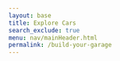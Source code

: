 ```yaml
---
layout: base
title: Explore Cars
search_exclude: true
menu: nav/mainHeader.html
permalink: /build-your-garage
---
```




<html lang="en">
<head>
    <meta charset="UTF-8">
    <meta name="viewport" content="width=device-width, initial-scale=1.0">
    <style>
        * {
            margin: 0;
            padding: 0;
            box-sizing: border-box;
        }

        body {
            font-family: 'Arial', sans-serif;
            background: linear-gradient(135deg, #ff7f00, #ffffff);
            min-height: 100vh;
            color: #333;
        }

        .container {
            max-width: 1400px;
            margin: 0 auto;
            padding: 20px;
        }

        /* 3D Car Section */
        .car-customizer {
            background: rgba(255, 255, 255, 0.95);
            border-radius: 20px;
            padding: 30px;
            margin-bottom: 30px;
            box-shadow: 0 10px 30px rgba(255, 127, 0, 0.3);
        }

        .customizer-header {
            display: flex;
            justify-content: space-between;
            align-items: center;
            margin-bottom: 30px;
        }

        .customizer-title {
            font-size: 2.5rem;
            color: #ff7f00;
            font-weight: bold;
        }

        .total-cost {
            background: #ff7f00;
            color: white;
            padding: 15px 25px;
            border-radius: 10px;
            font-size: 1.5rem;
            font-weight: bold;
        }

        .customizer-content {
            display: grid;
            grid-template-columns: 2fr 1fr;
            gap: 30px;
        }

        .car-viewer {
            background: linear-gradient(135deg, #f5f5f5, #e0e0e0);
            border-radius: 15px;
            padding: 20px;
            height: 500px;
            position: relative;
            overflow: hidden;
        }

        #car-canvas {
            width: 100%;
            height: 100%;
            border-radius: 10px;
        }

        .parts-panel {
            background: rgba(255, 247, 240, 0.8);
            border-radius: 15px;
            padding: 20px;
            height: 500px;
            overflow-y: auto;
        }

        .parts-category {
            margin-bottom: 25px;
        }

        .category-title {
            color: #ff7f00;
            font-size: 1.3rem;
            font-weight: bold;
            margin-bottom: 15px;
            border-bottom: 2px solid #ff7f00;
            padding-bottom: 5px;
        }

        .part-item {
            display: flex;
            justify-content: space-between;
            align-items: center;
            padding: 10px 15px;
            margin-bottom: 10px;
            background: white;
            border-radius: 8px;
            border: 2px solid transparent;
            cursor: pointer;
            transition: all 0.3s ease;
        }

        .part-item:hover {
            border-color: #ff7f00;
            transform: translateY(-2px);
            box-shadow: 0 5px 15px rgba(255, 127, 0, 0.3);
        }

        .part-item.selected {
            border-color: #ff7f00;
            background: rgba(255, 127, 0, 0.1);
        }

        .part-info {
            display: flex;
            flex-direction: column;
        }

        .part-name {
            font-weight: bold;
            color: #333;
        }

        .part-price {
            color: #ff7f00;
            font-weight: bold;
        }

        /* Car Gallery Section */
        .car-gallery {
            background: rgba(255, 255, 255, 0.95);
            border-radius: 20px;
            padding: 30px;
            box-shadow: 0 10px 30px rgba(255, 127, 0, 0.3);
        }

        .gallery-title {
            font-size: 2.5rem;
            color: #ff7f00;
            font-weight: bold;
            margin-bottom: 30px;
            text-align: center;
        }

        .gallery-grid {
            display: grid;
            grid-template-columns: repeat(auto-fit, minmax(300px, 1fr));
            gap: 20px;
        }

        .car-card {
            position: relative;
            border-radius: 15px;
            overflow: hidden;
            cursor: pointer;
            transition: transform 0.3s ease;
            box-shadow: 0 5px 15px rgba(0, 0, 0, 0.2);
        }

        .car-card:hover {
            transform: scale(1.05);
        }

        .car-card img {
            width: 100%;
            height: 200px;
            object-fit: cover;
        }

        .car-overlay {
            position: absolute;
            top: 0;
            left: 0;
            right: 0;
            bottom: 0;
            background: rgba(0, 0, 0, 0.3);
            display: flex;
            align-items: center;
            justify-content: center;
            opacity: 0;
            transition: opacity 0.3s ease;
        }

        .car-card:hover .car-overlay {
            opacity: 1;
        }

        .bookmark-btn {
            background: #ff7f00;
            color: white;
            border: none;
            padding: 10px 15px;
            border-radius: 8px;
            cursor: pointer;
            font-size: 1rem;
            display: flex;
            align-items: center;
            gap: 5px;
            transition: background 0.3s ease;
        }

        .bookmark-btn:hover {
            background: #e6700a;
        }

        .bookmark-btn.bookmarked {
            background: #4CAF50;
        }

        /* Bookmarks Dropdown */
        .bookmarks-container {
            position: fixed;
            top: 20px;
            right: 20px;
            z-index: 1000;
        }

        .bookmarks-toggle {
            background: #ff7f00;
            color: white;
            border: none;
            padding: 15px;
            border-radius: 50%;
            cursor: pointer;
            font-size: 1.5rem;
            box-shadow: 0 5px 15px rgba(255, 127, 0, 0.4);
            transition: transform 0.3s ease;
        }

        .bookmarks-toggle:hover {
            transform: scale(1.1);
        }

        .bookmarks-count {
            position: absolute;
            top: -5px;
            right: -5px;
            background: #e6700a;
            color: white;
            border-radius: 50%;
            width: 25px;
            height: 25px;
            display: flex;
            align-items: center;
            justify-content: center;
            font-size: 0.8rem;
            font-weight: bold;
        }

        .bookmarks-dropdown {
            position: absolute;
            top: 60px;
            right: 0;
            width: 300px;
            max-height: 400px;
            background: white;
            border-radius: 15px;
            box-shadow: 0 10px 30px rgba(0, 0, 0, 0.3);
            overflow-y: auto;
            display: none;
            z-index: 1001;
        }

        .bookmarks-dropdown.show {
            display: block;
        }

        .bookmarks-header {
            padding: 20px;
            border-bottom: 2px solid #ff7f00;
            background: rgba(255, 127, 0, 0.1);
            border-radius: 15px 15px 0 0;
        }

        .bookmarks-header h3 {
            color: #ff7f00;
            font-size: 1.3rem;
        }

        .bookmarked-item {
            display: flex;
            align-items: center;
            padding: 15px;
            border-bottom: 1px solid #eee;
            transition: background 0.3s ease;
        }

        .bookmarked-item:hover {
            background: rgba(255, 127, 0, 0.1);
        }

        .bookmarked-item img {
            width: 60px;
            height: 40px;
            object-fit: cover;
            border-radius: 5px;
            margin-right: 15px;
        }

        .bookmarked-item span {
            flex: 1;
            font-weight: bold;
            color: #333;
        }

        .remove-bookmark {
            background: #ff4444;
            color: white;
            border: none;
            padding: 5px 10px;
            border-radius: 5px;
            cursor: pointer;
            font-size: 0.8rem;
        }

        .remove-bookmark:hover {
            background: #cc0000;
        }

        .empty-bookmarks {
            padding: 40px 20px;
            text-align: center;
            color: #999;
        }

        @media (max-width: 768px) {
            .customizer-content {
                grid-template-columns: 1fr;
            }
            
            .gallery-grid {
                grid-template-columns: repeat(auto-fit, minmax(250px, 1fr));
            }
            
            .customizer-title, .gallery-title {
                font-size: 2rem;
            }
        }
    </style>
</head>
<body>
    <div class="container">
        <!-- 3D Car Customizer Section -->
        <div class="car-customizer">
            <div class="customizer-header">
                <h2 class="customizer-title">Design Your Dream Car</h2>
                <div class="total-cost">Total: $<span id="total-cost">0</span></div>
            </div>
            <div class="customizer-content">
                <div class="car-viewer">
                    <canvas id="car-canvas"></canvas>
                </div>
                <div class="parts-panel">
                    <div class="parts-category">
                        <h3 class="category-title">Body Kits</h3>
                        <div class="part-item" data-part="body" data-price="5000">
                            <div class="part-info">
                                <span class="part-name">Sport Body Kit</span>
                                <span class="part-price">+$5,000</span>
                            </div>
                        </div>
                        <div class="part-item" data-part="body" data-price="8000">
                            <div class="part-info">
                                <span class="part-name">Luxury Body Kit</span>
                                <span class="part-price">+$8,000</span>
                            </div>
                        </div>
                    </div>
                    
                    <div class="parts-category">
                        <h3 class="category-title">Wheels</h3>
                        <div class="part-item" data-part="wheels" data-price="2000">
                            <div class="part-info">
                                <span class="part-name">Racing Wheels</span>
                                <span class="part-price">+$2,000</span>
                            </div>
                        </div>
                        <div class="part-item" data-part="wheels" data-price="3500">
                            <div class="part-info">
                                <span class="part-name">Chrome Wheels</span>
                                <span class="part-price">+$3,500</span>
                            </div>
                        </div>
                    </div>
                    
                    <div class="parts-category">
                        <h3 class="category-title">Spoilers</h3>
                        <div class="part-item" data-part="spoiler" data-price="1500">
                            <div class="part-info">
                                <span class="part-name">Carbon Fiber Spoiler</span>
                                <span class="part-price">+$1,500</span>
                            </div>
                        </div>
                        <div class="part-item" data-part="spoiler" data-price="2500">
                            <div class="part-info">
                                <span class="part-name">Wing Spoiler</span>
                                <span class="part-price">+$2,500</span>
                            </div>
                        </div>
                    </div>
                    
                    <div class="parts-category">
                        <h3 class="category-title">Paint</h3>
                        <div class="part-item" data-part="paint" data-price="3000">
                            <div class="part-info">
                                <span class="part-name">Metallic Paint</span>
                                <span class="part-price">+$3,000</span>
                            </div>
                        </div>
                        <div class="part-item" data-part="paint" data-price="5000">
                            <div class="part-info">
                                <span class="part-name">Pearl Paint</span>
                                <span class="part-price">+$5,000</span>
                            </div>
                        </div>
                    </div>
                </div>
            </div>
        </div>

        <!-- Car Gallery Section -->
        <div class="car-gallery">
            <h2 class="gallery-title">Luxury Car Collection</h2>
            <div class="gallery-grid">
                <div class="car-card" data-car-name="Lamborghini Aventador">
                    <img src="https://images.unsplash.com/photo-1544636331-e26879cd4d9b?w=400&h=200&fit=crop" alt="Lamborghini Aventador">
                    <div class="car-overlay">
                        <button class="bookmark-btn" onclick="toggleBookmark(this, 'Lamborghini Aventador', 'https://images.unsplash.com/photo-1544636331-e26879cd4d9b?w=400&h=200&fit=crop')">
                            <span>📖</span> Bookmark
                        </button>
                    </div>
                </div>
                
                <div class="car-card" data-car-name="Ferrari 488">
                    <img src="https://images.unsplash.com/photo-1583121274602-3e2820c69888?w=400&h=200&fit=crop" alt="Ferrari 488">
                    <div class="car-overlay">
                        <button class="bookmark-btn" onclick="toggleBookmark(this, 'Ferrari 488', 'https://images.unsplash.com/photo-1583121274602-3e2820c69888?w=400&h=200&fit=crop')">
                            <span>📖</span> Bookmark
                        </button>
                    </div>
                </div>
                
                <div class="car-card" data-car-name="Porsche 911">
                    <img src="https://images.unsplash.com/photo-1503376780353-7e6692767b70?w=400&h=200&fit=crop" alt="Porsche 911">
                    <div class="car-overlay">
                        <button class="bookmark-btn" onclick="toggleBookmark(this, 'Porsche 911', 'https://images.unsplash.com/photo-1503376780353-7e6692767b70?w=400&h=200&fit=crop')">
                            <span>📖</span> Bookmark
                        </button>
                    </div>
                </div>
                
 <div class="car-card" data-car-name="McLaren 720S">
    <img src="https://private-user-images.githubusercontent.com/174985765/447684190-2337c015-3ff6-4c8f-80a0-15e8389b1065.jpg?jwt=eyJhbGciOiJIUzI1NiIsInR5cCI6IkpXVCJ9.eyJpc3MiOiJnaXRodWIuY29tIiwiYXVkIjoicmF3LmdpdGh1YnVzZXJjb250ZW50LmNvbSIsImtleSI6ImtleTUiLCJleHAiOjE3NDgyOTIxNjAsIm5iZiI6MTc0ODI5MTg2MCwicGF0aCI6Ii8xNzQ5ODU3NjUvNDQ3Njg0MTkwLTIzMzdjMDE1LTNmZjYtNGM4Zi04MGEwLTE1ZTgzODliMTA2NS5qcGc_WC1BbXotQWxnb3JpdGhtPUFXUzQtSE1BQy1TSEEyNTYmWC1BbXotQ3JlZGVudGlhbD1BS0lBVkNPRFlMU0E1M1BRSzRaQSUyRjIwMjUwNTI2JTJGdXMtZWFzdC0xJTJGczMlMkZhd3M0X3JlcXVlc3QmWC1BbXotRGF0ZT0yMDI1MDUyNlQyMDM3NDBaJlgtQW16LUV4cGlyZXM9MzAwJlgtQW16LVNpZ25hdHVyZT1jYWVmYjI5N2FhZWM3ZmE0OTBiMTQ2YzdhOTg1ZDVlYzYyMDQ2NTdjNWJjMjA3MTU4MzM0NzU4ZDJlYmQyNGVkJlgtQW16LVNpZ25lZEhlYWRlcnM9aG9zdCJ9.OwTAJqyDnnUZ_3UlHtZVz1-W461SfwXRjQzwenS44p8" alt="McLaren 720S">
    <div class="car-overlay">
        <button class="bookmark-btn" onclick="toggleBookmark(this, 'McLaren 720S', 'https://private-user-images.githubusercontent.com/174985765/447684190-2337c015-3ff6-4c8f-80a0-15e8389b1065.jpg?jwt=eyJhbGciOiJIUzI1NiIsInR5cCI6IkpXVCJ9.eyJpc3MiOiJnaXRodWIuY29tIiwiYXVkIjoicmF3LmdpdGh1YnVzZXJjb250ZW50LmNvbSIsImtleSI6ImtleTUiLCJleHAiOjE3NDgyOTIxNjAsIm5iZiI6MTc0ODI5MTg2MCwicGF0aCI6Ii8xNzQ5ODU3NjUvNDQ3Njg0MTkwLTIzMzdjMDE1LTNmZjYtNGM4Zi04MGEwLTE1ZTgzODliMTA2NS5qcGc_WC1BbXotQWxnb3JpdGhtPUFXUzQtSE1BQy1TSEEyNTYmWC1BbXotQ3JlZGVudGlhbD1BS0lBVkNPRFlMU0E1M1BRSzRaQSUyRjIwMjUwNTI2JTJGdXMtZWFzdC0xJTJGczMlMkZhd3M0X3JlcXVlc3QmWC1BbXotRGF0ZT0yMDI1MDUyNlQyMDM3NDBaJlgtQW16LUV4cGlyZXM9MzAwJlgtQW16LVNpZ25hdHVyZT1jYWVmYjI5N2FhZWM3ZmE0OTBiMTQ2YzdhOTg1ZDVlYzYyMDQ2NTdjNWJjMjA3MTU4MzM0NzU4ZDJlYmQyNGVkJlgtQW16LVNpZ25lZEhlYWRlcnM9aG9zdCJ9.OwTAJqyDnnUZ_3UlHtZVz1-W461SfwXRjQzwenS44p8')"
            <span>📖</span> Bookmark
        </button>
    </div>
</div>
                
                <div class="car-card" data-car-name="Bugatti Chiron">
                    <img src="https://images.unsplash.com/photo-1555215695-3004980ad54e?w=400&h=200&fit=crop" alt="Bugatti Chiron">
                    <div class="car-overlay">
                        <button class="bookmark-btn" onclick="toggleBookmark(this, 'Bugatti Chiron', 'https://images.unsplash.com/photo-1555215695-3004980ad54e?w=400&h=200&fit=crop')">
                            <span>📖</span> Bookmark
                        </button>
                    </div>
                </div>
                
                <div class="car-card" data-car-name="Aston Martin DB11">
                    <img src="https://images.unsplash.com/photo-1492144534655-ae79c964c9d7?w=400&h=200&fit=crop" alt="Aston Martin DB11">
                    <div class="car-overlay">
                        <button class="bookmark-btn" onclick="toggleBookmark(this, 'Aston Martin DB11', 'https://images.unsplash.com/photo-1492144534655-ae79c964c9d7?w=400&h=200&fit=crop')">
                            <span>📖</span> Bookmark
                        </button>
                    </div>
                </div>
                
                <div class="car-card" data-car-name="BMW i8">
                    <img src="https://images.unsplash.com/photo-1555626906-fcf10d6851b4?w=400&h=200&fit=crop" alt="BMW i8">
                    <div class="car-overlay">
                        <button class="bookmark-btn" onclick="toggleBookmark(this, 'BMW i8', 'https://images.unsplash.com/photo-1555626906-fcf10d6851b4?w=400&h=200&fit=crop')">
                            <span>📖</span> Bookmark
                        </button>
                    </div>
                </div>
                
<div class="car-card" data-car-name="Rolls Royce Phantom">
    <img src="https://private-user-images.githubusercontent.com/174985765/447684882-de6d4248-a383-4bb3-a241-aa9963e00a38.jpg?jwt=eyJhbGciOiJIUzI1NiIsInR5cCI6IkpXVCJ9.eyJpc3MiOiJnaXRodWIuY29tIiwiYXVkIjoicmF3LmdpdGh1YnVzZXJjb250ZW50LmNvbSIsImtleSI6ImtleTUiLCJleHAiOjE3NDgyOTI0MTgsIm5iZiI6MTc0ODI5MjExOCwicGF0aCI6Ii8xNzQ5ODU3NjUvNDQ3Njg0ODgyLWRlNmQ0MjQ4LWEzODMtNGJiMy1hMjQxLWFhOTk2M2UwMGEzOC5qcGc_WC1BbXotQWxnb3JpdGhtPUFXUzQtSE1BQy1TSEEyNTYmWC1BbXotQ3JlZGVudGlhbD1BS0lBVkNPRFlMU0E1M1BRSzRaQSUyRjIwMjUwNTI2JTJGdXMtZWFzdC0xJTJGczMlMkZhd3M0X3JlcXVlc3QmWC1BbXotRGF0ZT0yMDI1MDUyNlQyMDQxNThaJlgtQW16LUV4cGlyZXM9MzAwJlgtQW16LVNpZ25hdHVyZT01NTQ0ZmM2NmQ1ZTBlNDA4M2I3YTQ0NGJlNGYwMGE5YWEzM2FjODRlNDI2NjI1OWJhMjkwOWM2ZGM0ZGRlNjlkJlgtQW16LVNpZ25lZEhlYWRlcnM9aG9zdCJ9.K9YwRIEFjvDjYzr3IefBaI5q-7_ixW-p1uFwgAB_SaM" alt="Rolls Royce Phantom">
    <div class="car-overlay">
        <button class="bookmark-btn" onclick="toggleBookmark(this, 'Rolls Royce Phantom', 'https://private-user-images.githubusercontent.com/174985765/447684882-de6d4248-a383-4bb3-a241-aa9963e00a38.jpg?jwt=eyJhbGciOiJIUzI1NiIsInR5cCI6IkpXVCJ9.eyJpc3MiOiJnaXRodWIuY29tIiwiYXVkIjoicmF3LmdpdGh1YnVzZXJjb250ZW50LmNvbSIsImtleSI6ImtleTUiLCJleHAiOjE3NDgyOTI0MTgsIm5iZiI6MTc0ODI5MjExOCwicGF0aCI6Ii8xNzQ5ODU3NjUvNDQ3Njg0ODgyLWRlNmQ0MjQ4LWEzODMtNGJiMy1hMjQxLWFhOTk2M2UwMGEzOC5qcGc_WC1BbXotQWxnb3JpdGhtPUFXUzQtSE1BQy1TSEEyNTYmWC1BbXotQ3JlZGVudGlhbD1BS0lBVkNPRFlMU0E1M1BRSzRaQSUyRjIwMjUwNTI2JTJGdXMtZWFzdC0xJTJGczMlMkZhd3M0X3JlcXVlc3QmWC1BbXotRGF0ZT0yMDI1MDUyNlQyMDQxNThaJlgtQW16LUV4cGlyZXM9MzAwJlgtQW16LVNpZ25hdHVyZT01NTQ0ZmM2NmQ1ZTBlNDA4M2I3YTQ0NGJlNGYwMGE5YWEzM2FjODRlNDI2NjI1OWJhMjkwOWM2ZGM0ZGRlNjlkJlgtQW16LVNpZ25lZEhlYWRlcnM9aG9zdCJ9.K9YwRIEFjvDjYzr3IefBaI5q-7_ixW-p1uFwgAB_SaM')">
            <span>📖</span> Bookmark
        </button>
    </div>
</div>
                
                <div class="car-card" data-car-name="Mercedes AMG GT">
                    <img src="https://images.unsplash.com/photo-1617469767053-d3b523a0b982?w=400&h=200&fit=crop" alt="Mercedes AMG GT">
                    <div class="car-overlay">
                        <button class="bookmark-btn" onclick="toggleBookmark(this, 'Mercedes AMG GT', 'https://images.unsplash.com/photo-1617469767053-d3b523a0b982?w=400&h=200&fit=crop')">
                            <span>📖</span> Bookmark
                        </button>
                    </div>
                </div>
                
                <div class="car-card" data-car-name="Koenigsegg Regera">
                    <img src="https://images.unsplash.com/photo-1552519507-da3b142c6e3d?w=400&h=200&fit=crop" alt="Koenigsegg Regera">
                    <div class="car-overlay">
                        <button class="bookmark-btn" onclick="toggleBookmark(this, 'Koenigsegg Regera', 'https://images.unsplash.com/photo-1552519507-da3b142c6e3d?w=400&h=200&fit=crop')">
                            <span>📖</span> Bookmark
                        </button>
                    </div>
                </div>
                
                <div class="car-card" data-car-name="Pagani Huayra">
                    <img src="https://images.unsplash.com/photo-1605559424843-9e4c228bf1c2?w=400&h=200&fit=crop" alt="Pagani Huayra">
                    <div class="car-overlay">
                        <button class="bookmark-btn" onclick="toggleBookmark(this, 'Pagani Huayra', 'https://images.unsplash.com/photo-1605559424843-9e4c228bf1c2?w=400&h=200&fit=crop')">
                            <span>📖</span> Bookmark
                        </button>
                    </div>
                </div>
                
                <div class="car-card" data-car-name="Tesla Model S Plaid">
                    <img src="https://images.unsplash.com/photo-1617788138017-80ad40651399?w=400&h=200&fit=crop" alt="Tesla Model S Plaid">
                    <div class="car-overlay">
                        <button class="bookmark-btn" onclick="toggleBookmark(this, 'Tesla Model S Plaid', 'https://images.unsplash.com/photo-1617788138017-80ad40651399?w=400&h=200&fit=crop')">
                            <span>📖</span> Bookmark
                        </button>
                    </div>
                </div>
            </div>
        </div>
    </div>

    <!-- Bookmarks Dropdown -->
    <div class="bookmarks-container">
        <button class="bookmarks-toggle" onclick="toggleBookmarksDropdown()">
            📖
            <span class="bookmarks-count" id="bookmarks-count">0</span>
        </button>
        <div class="bookmarks-dropdown" id="bookmarks-dropdown">
            <div class="bookmarks-header">
                <h3>My Collection</h3>
            </div>
            <div id="bookmarks-list">
                <div class="empty-bookmarks">
                    No bookmarks yet. Start collecting your favorite cars!
                </div>
            </div>
        </div>
    </div>

    <script src="https://cdnjs.cloudflare.com/ajax/libs/three.js/r128/three.min.js"></script>
    <script>
        // 3D Car Setup
        let scene, camera, renderer, car, selectedParts = {};
        let baseCost = 0;
        let currentCost = baseCost;

        function init3DCar() {
            const canvas = document.getElementById('car-canvas');
            const container = canvas.parentElement;
            
            scene = new THREE.Scene();
            scene.background = new THREE.Color(0xf0f0f0);
            
            camera = new THREE.PerspectiveCamera(75, container.clientWidth / container.clientHeight, 0.1, 1000);
            renderer = new THREE.WebGLRenderer({ canvas: canvas, antialias: true });
            renderer.setSize(container.clientWidth, container.clientHeight);
            renderer.shadowMap.enabled = true;
            renderer.shadowMap.type = THREE.PCFSoftShadowMap;
            
            // Lighting
            const ambientLight = new THREE.AmbientLight(0xffffff, 0.6);
            scene.add(ambientLight);
            
            const directionalLight = new THREE.DirectionalLight(0xffffff, 0.8);
            directionalLight.position.set(10, 10, 5);
            directionalLight.castShadow = true;
            directionalLight.shadow.mapSize.width = 2048;
            directionalLight.shadow.mapSize.height = 2048;
            scene.add(directionalLight);
            
            // Create car group
            car = new THREE.Group();
            
            // Car body (main chassis)
            const bodyGeometry = new THREE.BoxGeometry(4, 1.5, 8);
            const bodyMaterial = new THREE.MeshPhongMaterial({ 
                color: 0xff7f00,
                shininess: 100,
                specular: 0x111111
            });
            const body = new THREE.Mesh(bodyGeometry, bodyMaterial);
            body.position.y = 1;
            body.castShadow = true;
            body.receiveShadow = true;
            car.add(body);
            
            // Car roof/cabin
            const roofGeometry = new THREE.BoxGeometry(3.2, 1.2, 4);
            const roofMaterial = new THREE.MeshPhongMaterial({ 
                color: 0xff7f00,
                shininess: 100,
                specular: 0x111111
            });
            const roof = new THREE.Mesh(roofGeometry, roofMaterial);
            roof.position.y = 2.35;
            roof.position.z = -0.5;
            roof.castShadow = true;
            roof.receiveShadow = true;
            car.add(roof);
            
            // Hood
            const hoodGeometry = new THREE.BoxGeometry(3.8, 0.3, 2);
            const hoodMaterial = new THREE.MeshPhongMaterial({ 
                color: 0xff7f00,
                shininess: 100,
                specular: 0x111111
            });
            const hood = new THREE.Mesh(hoodGeometry, hoodMaterial);
            hood.position.y = 1.9;
            hood.position.z = 2.5;
            hood.castShadow = true;
            hood.receiveShadow = true;
            car.add(hood);
            
            // Front bumper
            const bumperGeometry = new THREE.BoxGeometry(4.2, 0.5, 0.8);
            const bumperMaterial = new THREE.MeshPhongMaterial({ 
                color: 0x333333,
                shininess: 50
            });
            const frontBumper = new THREE.Mesh(bumperGeometry, bumperMaterial);
            frontBumper.position.y = 0.5;
            frontBumper.position.z = 4.1;
            car.add(frontBumper);
            
            // Rear bumper
            const rearBumper = new THREE.Mesh(bumperGeometry, bumperMaterial);
            rearBumper.position.y = 0.5;
            rearBumper.position.z = -4.1;
            car.add(rearBumper);
            
            // Wheels
            const wheelGeometry = new THREE.CylinderGeometry(0.8, 0.8, 0.4, 16);
            const wheelMaterial = new THREE.MeshPhongMaterial({ 
                color: 0x222222,
                shininess: 30
            });
            
            // Front left wheel
            const wheel1 = new THREE.Mesh(wheelGeometry, wheelMaterial);
            wheel1.position.set(-2.4, 0.8, 2.8);
            wheel1.rotation.z = Math.PI / 2;
            wheel1.castShadow = true;
            car.add(wheel1);
            
            // Front right wheel
            const wheel2 = new THREE.Mesh(wheelGeometry, wheelMaterial);
            wheel2.position.set(2.4, 0.8, 2.8);
            wheel2.rotation.z = Math.PI / 2;
            wheel2.castShadow = true;
            car.add(wheel2);
            
            // Rear left wheel
            const wheel3 = new THREE.Mesh(wheelGeometry, wheelMaterial);
            wheel3.position.set(-2.4, 0.8, -2.8);
            wheel3.rotation.z = Math.PI / 2;
            wheel3.castShadow = true;
            car.add(wheel3);
            
            // Rear right wheel
            const wheel4 = new THREE.Mesh(wheelGeometry, wheelMaterial);
            wheel4.position.set(2.4, 0.8, -2.8);
            wheel4.rotation.z = Math.PI / 2;
            wheel4.castShadow = true;
            car.add(wheel4);
            
            // Add ground plane
            const groundGeometry = new THREE.PlaneGeometry(20, 20);
            const groundMaterial = new THREE.MeshLambertMaterial({ color: 0xcccccc });
            const ground = new THREE.Mesh(groundGeometry, groundMaterial);
            ground.rotation.x = -Math.PI / 2;
            ground.position.y = -0.5;
            ground.receiveShadow = true;
            scene.add(ground);
            
            scene.add(car);
            
            camera.position.set(10, 6, 10);
            camera.lookAt(0, 1, 0);
            
            // Handle window resize
            window.addEventListener('resize', () => {
                const width = container.clientWidth;
                const height = container.clientHeight;
                camera.aspect = width / height;
                camera.updateProjectionMatrix();
                renderer.setSize(width, height);
            });
            
            animate();
        }
        
        function animate() {
            requestAnimationFrame(animate);
            car.rotation.y += 0.005;
            renderer.render(scene, camera);
        }
        
        // Parts selection
        document.addEventListener('DOMContentLoaded', function() {
            init3DCar();
            
            const partItems = document.querySelectorAll('.part-item');
            partItems.forEach(item => {
                item.addEventListener('click', function() {
                    const partType = this.getAttribute('data-part');
                    const partPrice = parseInt(this.getAttribute('data-price'));
                    
                    // Remove selection from other parts in the same category
                    const categoryItems = document.querySelectorAll(`[data-part="${partType}"]`);
                    categoryItems.forEach(catItem => catItem.classList.remove('selected'));
                    
                    // Add selection to clicked item
                    this.classList.add('selected');
                    
                    // Update selected parts and cost
                    if (selectedParts[partType]) {
                        currentCost -= selectedParts[partType];
                    }
                    selectedParts[partType] = partPrice;
                    currentCost += partPrice;
                    
                    // Update cost display
                    document.getElementById('total-cost').textContent = currentCost.toLocaleString();
                    
                    // Update car appearance based on selected part
                    updateCarAppearance(partType, this.querySelector('.part-name').textContent);
                });
            });
        });
        
        function updateCarAppearance(partType, partName) {
            // Update the 3D car model based on selected parts
            if (!car || !car.children) return;
            
            switch(partType) {
                case 'paint':
                    // Update car body colors (body, roof, hood)
                    const bodyParts = [car.children[0], car.children[1], car.children[2]]; // body, roof, hood
                    bodyParts.forEach(part => {
                        if (part && part.material) {
                            if (partName.includes('Metallic')) {
                                part.material.color.setHex(0x4169E1); // Royal Blue
                            } else if (partName.includes('Pearl')) {
                                part.material.color.setHex(0xFFD700); // Gold
                            }
                        }
                    });
                    break;
                case 'wheels':
                    // Update wheel colors (last 4 children should be wheels)
                    for (let i = car.children.length - 4; i < car.children.length; i++) {
                        if (car.children[i] && car.children[i].material) {
                            if (partName.includes('Chrome')) {
                                car.children[i].material.color.setHex(0xC0C0C0); // Silver/Chrome
                            } else if (partName.includes('Racing')) {
                                car.children[i].material.color.setHex(0x000000); // Black
                            }
                        }
                    }
                    break;
                case 'spoiler':
                    // Remove existing spoiler if any
                    const existingSpoiler = car.children.find(child => child.userData && child.userData.type === 'spoiler');
                    if (existingSpoiler) {
                        car.remove(existingSpoiler);
                    }
                    
                    // Add new spoiler
                    let spoilerGeometry, spoilerMaterial;
                    if (partName.includes('Carbon Fiber')) {
                        spoilerGeometry = new THREE.BoxGeometry(3.5, 0.2, 0.5);
                        spoilerMaterial = new THREE.MeshPhongMaterial({ color: 0x1a1a1a });
                    } else if (partName.includes('Wing')) {
                        spoilerGeometry = new THREE.BoxGeometry(4, 0.3, 1);
                        spoilerMaterial = new THREE.MeshPhongMaterial({ color: 0x333333 });
                    }
                    
                    if (spoilerGeometry && spoilerMaterial) {
                        const spoiler = new THREE.Mesh(spoilerGeometry, spoilerMaterial);
                        spoiler.position.set(0, 2.5, -4.5);
                        spoiler.userData = { type: 'spoiler' };
                        spoiler.castShadow = true;
                        car.add(spoiler);
                    }
                    break;
                case 'body':
                    // This could modify the car's overall shape or add body kit elements
                    // For now, we'll just change the bumper colors to indicate body kit changes
                    const bumpers = [car.children[3], car.children[4]]; // front and rear bumpers
                    bumpers.forEach(bumper => {
                        if (bumper && bumper.material) {
                            if (partName.includes('Sport')) {
                                bumper.material.color.setHex(0x222222); // Dark grey
                            } else if (partName.includes('Luxury')) {
                                bumper.material.color.setHex(0x444444); // Lighter grey
                            }
                        }
                    });
                    break;
            }
        }
        
        // Bookmarks functionality
        let bookmarks = [];
        
        function toggleBookmark(button, carName, imageUrl) {
            const existingIndex = bookmarks.findIndex(bookmark => bookmark.name === carName);
            
            if (existingIndex > -1) {
                bookmarks.splice(existingIndex, 1);
                button.classList.remove('bookmarked');
                button.innerHTML = '<span>📖</span> Bookmark';
            } else {
                bookmarks.push({ name: carName, image: imageUrl });
                button.classList.add('bookmarked');
                button.innerHTML = '<span>📖</span> Bookmarked';
            }
            
            updateBookmarksDisplay();
        }
        
        function updateBookmarksDisplay() {
            const count = document.getElementById('bookmarks-count');
            const list = document.getElementById('bookmarks-list');
            
            count.textContent = bookmarks.length;
            
            if (bookmarks.length === 0) {
                list.innerHTML = '<div class="empty-bookmarks">No bookmarks yet. Start collecting your favorite cars!</div>';
            } else {
                list.innerHTML = bookmarks.map((bookmark, index) => `
                    <div class="bookmarked-item">
                        <img src="${bookmark.image}" alt="${bookmark.name}">
                        <span>${bookmark.name}</span>
                        <button class="remove-bookmark" onclick="removeBookmark(${index})">Remove</button>
                    </div>
                `).join('');
            }
        }
        
        function removeBookmark(index) {
            const removedBookmark = bookmarks[index];
            bookmarks.splice(index, 1);
            
            // Update the bookmark button in the gallery
            const carCards = document.querySelectorAll('.car-card');
            carCards.forEach(card => {
                if (card.getAttribute('data-car-name') === removedBookmark.name) {
                    const button = card.querySelector('.bookmark-btn');
                    if (button) {
                        button.classList.remove('bookmarked');
                        button.innerHTML = '<span>📖</span> Bookmark';
                    }
                }
            });
            
            updateBookmarksDisplay();
        }
        
        function toggleBookmarksDropdown() {
            const dropdown = document.getElementById('bookmarks-dropdown');
            dropdown.classList.toggle('show');
        }
        
        // Close dropdown when clicking outside
        document.addEventListener('click', function(event) {
            const dropdown = document.getElementById('bookmarks-dropdown');
            const toggle = document.querySelector('.bookmarks-toggle');
            
            if (!dropdown.contains(event.target) && !toggle.contains(event.target)) {
                dropdown.classList.remove('show');
            }
        });
    </script>




    https://docs.google.com/spreadsheets/d/1GnmGT6MAuO5dOxPEU4QQiG9LWAszB9qk6uCZd3uli4M/edit?gid=400838449#gid=400838449